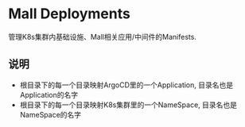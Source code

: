 # Mall Deployments

管理K8s集群内基础设施、Mall相关应用/中间件的Manifests.

## 说明

- 根目录下的每一个目录映射ArgoCD里的一个Application, 目录名也是Application的名字
- 根目录下的每一个目录映射K8s集群里的一个NameSpace, 目录名也是NameSpace的名字